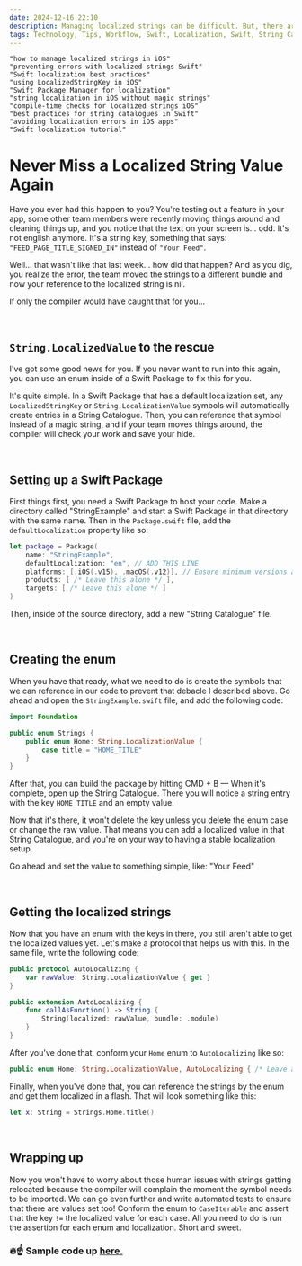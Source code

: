 ```yaml
---
date: 2024-12-16 22:10
description: Managing localized strings can be difficult. But, there are some tools on how to manage localized strings in iOS to make sure we don't royally mess things up. In this article, we'll cover how to utilize compile time checks and prevent errors with localized strings.
tags: Technology, Tips, Workflow, Swift, Localization, Swift, String Catalogue
---
```

    "how to manage localized strings in iOS"
    "preventing errors with localized strings Swift"
    "Swift localization best practices"
    "using LocalizedStringKey in iOS"
    "Swift Package Manager for localization"
    "string localization in iOS without magic strings"
    "compile-time checks for localized strings iOS"
    "best practices for string catalogues in Swift"
    "avoiding localization errors in iOS apps"
    "Swift localization tutorial"
# Never Miss a Localized String Value Again

Have you ever had this happen to you? You're testing out a feature in your app, some other team members were recently moving things around and cleaning things up, and you notice that the text on your screen is… odd. It's not english anymore. It's a string key, something that says: `"FEED_PAGE_TITLE_SIGNED_IN"` instead of `"Your Feed"`.

Well… that wasn't like that last week… how did that happen? And as you dig, you realize the error, the team moved the strings to a different bundle and now your reference to the localized string is nil. 

If only the compiler would have caught that for you…

<br/>

## `String.LocalizedValue` to the rescue

I've got some good news for you. If you never want to run into this again, you can use an enum inside of a Swift Package to fix this for you. 

It's quite simple. In a Swift Package that has a default localization set, any `LocalizedStringKey` or `String.LocalizationValue` symbols will automatically create entries in a String Catalogue. Then, you can reference that symbol instead of a magic string, and if your team moves things around, the compiler will check your work and save your hide.

<br/>

## Setting up a Swift Package

First things first, you need a Swift Package to host your code. Make a directory called "StringExample" and start a Swift Package in that directory with the same name. Then in the `Package.swift` file, add the `defaultLocalization` property like so:

```swift
let package = Package(
    name: "StringExample",
    defaultLocalization: "en", // ADD THIS LINE
    platforms: [.iOS(.v15), .macOS(.v12)], // Ensure minimum versions are set
    products: [ /* Leave this alone */ ],
    targets: [ /* Leave this alone */ ]
)
```

Then, inside of the source directory, add a new "String Catalogue" file.

<br/>

## Creating the enum

When you have that ready, what we need to do is create the symbols that we can reference in our code to prevent that debacle I described above. Go ahead and open the `StringExample.swift` file, and add the following code:

```swift
import Foundation

public enum Strings {
    public enum Home: String.LocalizationValue {
        case title = "HOME_TITLE"
    }
}
```

After that, you can build the package by hitting CMD + B — When it's complete, open up the String Catalogue. There you will notice a string entry with the key `HOME_TITLE` and an empty value.

Now that it's there, it won't delete the key unless you delete the enum case or change the raw value. That means you can add a localized value in that String Catalogue, and you're on your way to having a stable localization setup.

Go ahead and set the value to something simple, like: "Your Feed"

<br/>

## Getting the localized strings

Now that you have an enum with the keys in there, you still aren't able to get the localized values yet. Let's make a protocol that helps us with this. In the same file, write the following code:

```swift
public protocol AutoLocalizing {
    var rawValue: String.LocalizationValue { get }
}

public extension AutoLocalizing {
    func callAsFunction() -> String {
        String(localized: rawValue, bundle: .module)
    }
}
```

After you've done that, conform your `Home` enum to `AutoLocalizing` like so:

```swift
public enum Home: String.LocalizationValue, AutoLocalizing { /* Leave alone */ }
```

Finally, when you've done that, you can reference the strings by the enum and get them localized in a flash. That will look something like this:

```swift
let x: String = Strings.Home.title()
```

<br/>

## Wrapping up

Now you won't have to worry about those human issues with strings getting relocated because the compiler will complain the moment the symbol needs to be imported. We can go even further and write automated tests to ensure that there are values set too! Conform the enum to `CaseIterable` and assert that the key `!=` the localized value for each case. All you need to do is run the assertion for each enum and localization. Short and sweet.

### 🔥☝️ Sample code up [here.](https://github.com/JZDesign/AutoLocalizingExample)



